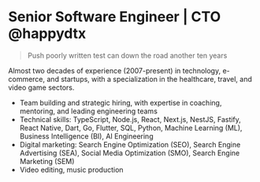 # Senior Software Engineer | CTO @happydtx
> Push poorly written test can down the road another ten years

Almost two decades of experience (2007-present) in technology, e-commerce, and startups, with a specialization in the healthcare, travel, and video game sectors.

- Team building and strategic hiring, with expertise in coaching, mentoring, and leading engineering teams
- Technical skills: TypeScript, Node.js, React, Next.js, NestJS, Fastify, React Native, Dart, Go, Flutter, SQL, Python, Machine Learning (ML), Business Intelligence (BI), AI Engineering
- Digital marketing: Search Engine Optimization (SEO), Search Engine Advertising (SEA), Social Media Optimization (SMO), Search Engine Marketing (SEM)
- Video editing, music production
